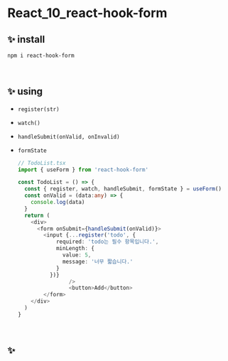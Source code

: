 # React_10_react-hook-form

## ✨ install

```bash
npm i react-hook-form
```

<br/>

## ✨ using

- `register(str)`

- `watch()`

- `handleSubmit(onValid, onInvalid)`

- `formState`

    ```typescript
    // TodoList.tsx
    import { useForm } from 'react-hook-form'
    
    const TodoList = () => {
      const { register, watch, handleSubmit, formState } = useForm()
      const onValid = (data:any) => {
        console.log(data)
      }
      return (
        <div>
          <form onSubmit={handleSubmit(onValid)}>
            <input {...register('todo', {
                required: 'todo는 필수 항목입니다.',
                minLength: {
                  value: 5,
                  message: '너무 짧습니다.'
                }
              })}
    				/>
    				<button>Add</button>
        	</form>
        </div>
      )
    }

<br/>

## ✨ 
